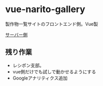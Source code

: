 # vue-narito-gallery
製作物一覧サイトのフロントエンド側。Vue製

[サーバー側](https://github.com/naritotakizawa/drf-narito-gallery)

## 残り作業

* レシポン支部。
* vue側だけでも試しで動かせるようにする
* Googleアナリティクス追加